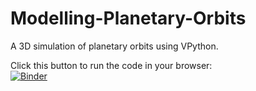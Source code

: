# Modelling-Planetary-Orbits
A 3D simulation of planetary orbits using VPython.

Click this button to run the code in your browser:  
[![Binder](https://mybinder.org/badge_logo.svg)](https://mybinder.org/v2/gh/ZainNaqavi/Modelling-Planetary-Orbits/9920cc361a14729b01ce71f2881d9f024d4c5ed9?filepath=Modelling_Orbits.ipynb)
